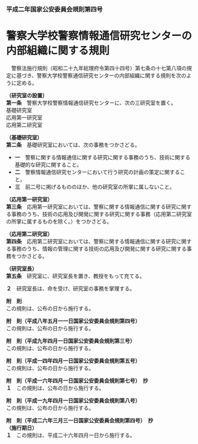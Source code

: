 ### 平成二年国家公安委員会規則第四号  
# 警察大学校警察情報通信研究センターの内部組織に関する規則  
　警察法施行規則（昭和二十九年総理府令第四十四号）第七条の十七第八項の規定に基づき、警察大学校警察通信研究センターの内部組織に関する規則を次のように定める。  
  
**（研究室の設置）**  
**第一条**　警察大学校警察情報通信研究センターに、次の三研究室を置く。  
基礎研究室  
応用第一研究室  
応用第二研究室  
  
**（基礎研究室）**  
**第二条**　基礎研究室においては、次の事務をつかさどる。  
* **一**　警察に関する情報通信に関する研究に関する事務のうち、技術に関する基礎的な研究に関すること。  
* **二**　警察情報通信研究センターにおいて行う研究の計画の策定に関すること。  
* **三**　前二号に掲げるもののほか、他の研究室の所掌に属しないこと。  
  
**（応用第一研究室）**  
**第三条**　応用第一研究室においては、警察に関する情報通信に関する研究に関する事務のうち、技術の応用及び開発に関する研究に関する事務（応用第二研究室の所掌に属するものを除く。）をつかさどる。  
  
**（応用第二研究室）**  
**第四条**　応用第二研究室においては、警察に関する情報通信に関する研究に関する事務のうち、情報の管理に関する技術の応用及び開発に関する研究に関する事務をつかさどる。  
  
**（研究室長）**  
**第五条**　研究室に、研究室長を置き、教授をもって充てる。  
  
**２**　研究室長は、命を受け、研究室の事務を掌理する。  
  
**附　則**  
この規則は、公布の日から施行する。  
  
**附　則（平成八年五月一一日国家公安委員会規則第四号）**  
この規則は、公布の日から施行する。  
  
**附　則（平成九年四月一日国家公安委員会規則第三号）**  
この規則は、公布の日から施行する。  
  
**附　則（平成一四年四月一日国家公安委員会規則第五号）**  
この規則は、公布の日から施行する。  
  
**附　則（平成一六年四月一日国家公安委員会規則第七号）　抄**  
**１**　この規則は、公布の日から施行する。  
  
**附　則（平成一九年四月一日国家公安委員会規則第八号）**  
この規則は、公布の日から施行する。  
  
**附　則（平成二六年三月三一日国家公安委員会規則第四号）　抄**  
**（施行期日）**  
**１**　この規則は、平成二十六年四月一日から施行する。  
  
